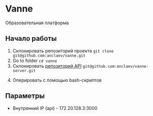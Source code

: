 # Vanne

Образовательная платформа

## Начало работы

1. Склонировать репозиторий проекта
   `git clone git@github.com:anclaev/vanne.git`
2. Go to folder `cd vanne`
3. Склонировать [репозиторий API](https://github.com/anclaev/vanne-server) `git@github.com:anclaev/vanne-server.git`
<!-- 4. Clone [client repo](https://code.anclaev.com/vanne/vanne-client) `git@code.anclaev.com:vanne/vanne-client.git` -->
4. Оперировать с помощью bash-скриптов

## Параметры

- Внутренний IP (api) - 172.20.128.3:3000
<!-- - Внутренний IP (client) - 172.20.128.2:80 -->
